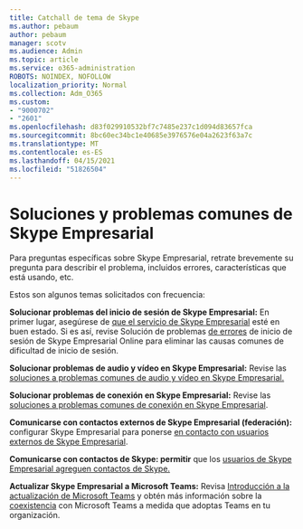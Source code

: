 ```yaml
---
title: Catchall de tema de Skype
ms.author: pebaum
author: pebaum
manager: scotv
ms.audience: Admin
ms.topic: article
ms.service: o365-administration
ROBOTS: NOINDEX, NOFOLLOW
localization_priority: Normal
ms.collection: Adm_O365
ms.custom:
- "9000702"
- "2601"
ms.openlocfilehash: d83f029910532bf7c7485e237c1d094d83657fca
ms.sourcegitcommit: 8bc60ec34bc1e40685e3976576e04a2623f63a7c
ms.translationtype: MT
ms.contentlocale: es-ES
ms.lasthandoff: 04/15/2021
ms.locfileid: "51826504"
---
```

# <a name="skype-for-business-common-issues-and-resolutions"></a>Soluciones y problemas comunes de Skype Empresarial 

Para preguntas específicas sobre Skype Empresarial, retrate brevemente su pregunta para describir el problema, incluidos errores, características que está usando, etc. 

Estos son algunos temas solicitados con frecuencia:

**Solucionar problemas del inicio de sesión de Skype Empresarial:** En primer lugar, asegúrese de [que el servicio de Skype Empresarial](https://admin.microsoft.com/Adminportal/Home?source=applauncher#/servicehealth) esté en buen estado. Si es así, revise Solución de problemas [de errores](https://docs.microsoft.com/SkypeForBusiness/set-up-skype-for-business-online/troubleshooting-sign-in-errors-for-admins#check-for-common-causes-of-skype-for-business-online-sign-in-errors) de inicio de sesión de Skype Empresarial Online para eliminar las causas comunes de dificultad de inicio de sesión.
 
**Solucionar problemas de audio y vídeo en Skype Empresarial:** Revise las [soluciones a problemas comunes de audio y vídeo en Skype Empresarial.](https://support.office.com/article/Troubleshoot-audio-and-video-in-Skype-for-Business-62777bc6-c52b-47ae-84ba-a8905c3b71dc) 

**Solucionar problemas de conexión en Skype Empresarial:** Revise las [soluciones a problemas comunes de conexión en Skype Empresarial](https://support.office.com/article/troubleshoot-connection-issues-in-skype-for-business-ca302828-783f-425c-bbe2-356348583771).

**Comunicarse con contactos externos de Skype Empresarial (federación):** configurar Skype Empresarial para ponerse [en contacto con usuarios externos de Skype Empresarial](https://docs.microsoft.com/SkypeForBusiness/set-up-skype-for-business-online/allow-users-to-contact-external-skype-for-business-users).

**Comunicarse con contactos de Skype: permitir** que los [usuarios de Skype Empresarial agreguen contactos de Skype.](https://docs.microsoft.com/SkypeForBusiness/set-up-skype-for-business-online/let-skype-for-business-users-add-skype-contacts)

**Actualizar Skype Empresarial a Microsoft Teams:** Revisa [Introducción a la actualización de Microsoft Teams](https://docs.microsoft.com/microsoftteams/upgrade-start-here) y obtén más información sobre la [coexistencia](https://docs.microsoft.com/microsoftteams/coexistence-chat-calls-presence) con Microsoft Teams a medida que adoptas Teams en tu organización. 